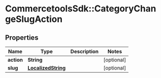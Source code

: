# CommercetoolsSdk::CategoryChangeSlugAction

## Properties
Name | Type | Description | Notes
------------ | ------------- | ------------- | -------------
**action** | **String** |  | [optional] 
**slug** | [**LocalizedString**](LocalizedString.md) |  | [optional] 

